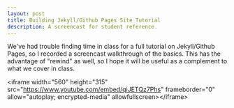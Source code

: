 ```yaml
---
layout: post
title: Building Jekyll/Github Pages Site Tutorial
description: A screencast for student reference. 
---
```


We've had trouble finding time in class for a full tutorial on Jekyll/Github Pages, so I recorded a screencast walkthrough of the basics. This has the advantage of "rewind" as well, so I hope it will be useful as a complement to what we cover in class. 

\<iframe width="560" height="315" src="https://www.youtube.com/embed/qiJETQz7Phs" frameborder="0" allow="autoplay; encrypted-media" allowfullscreen\>\</iframe\>